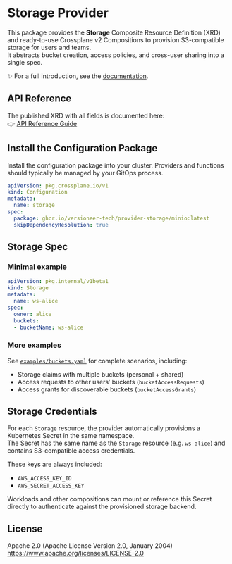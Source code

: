 # Storage Provider

This package provides the **Storage** Composite Resource Definition (XRD) and ready-to-use Crossplane v2 Compositions to provision S3-compatible storage for users and teams.  
It abstracts bucket creation, access policies, and cross-user sharing into a single spec.

✨ For a full introduction, see the [documentation](https://versioneer-tech.github.io/provider-storage/).

## API Reference

The published XRD with all fields is documented here:  
👉 [API Reference Guide](https://versioneer-tech.github.io/provider-storage/latest/reference-guides/api/)

## Install the Configuration Package

Install the configuration package into your cluster. Providers and functions should typically be managed by your GitOps process.

```yaml
apiVersion: pkg.crossplane.io/v1
kind: Configuration
metadata:
  name: storage
spec:
  package: ghcr.io/versioneer-tech/provider-storage/minio:latest
  skipDependencyResolution: true
```
## Storage Spec

### Minimal example

```yaml
apiVersion: pkg.internal/v1beta1
kind: Storage
metadata:
  name: ws-alice
spec:
  owner: alice
  buckets:
  - bucketName: ws-alice
```

### More examples

See [`examples/buckets.yaml`](examples/buckets.yaml) for complete scenarios, including:
- Storage claims with multiple buckets (personal + shared)
- Access requests to other users’ buckets (`bucketAccessRequests`)
- Access grants for discoverable buckets (`bucketAccessGrants`)

## Storage Credentials

For each `Storage` resource, the provider automatically provisions a Kubernetes Secret in the same namespace.  
The Secret has the same name as the `Storage` resource (e.g. `ws-alice`) and contains S3-compatible access credentials.

These keys are always included:

- `AWS_ACCESS_KEY_ID`  
- `AWS_SECRET_ACCESS_KEY` 

Workloads and other compositions can mount or reference this Secret directly to authenticate against the provisioned storage backend.

## License

Apache 2.0 (Apache License Version 2.0, January 2004)  
<https://www.apache.org/licenses/LICENSE-2.0>
